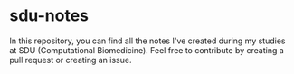 # sdu-notes

In this repository, you can find all the notes I've created during my studies at SDU (Computational Biomedicine). 
Feel free to contribute by creating a pull request or creating an issue.
